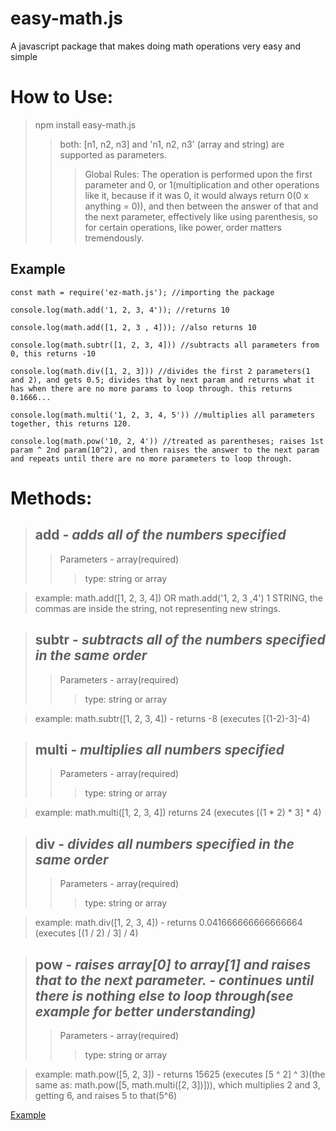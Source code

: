 # easy-math.js
A javascript package that makes doing math operations very easy and simple
# How to Use: 
>npm install easy-math.js
>>both: [n1, n2, n3] and 'n1, n2, n3' (array and string) are supported as parameters.
>>>Global Rules: The operation is performed upon the first parameter and 0, or 1(multiplication and other operations like it, because if it was 0, it would always return 0(0 x anything = 0)), and then between the answer of that and the next parameter, effectively like using parenthesis, so for certain operations, like power, order matters tremendously.
## Example
```
const math = require('ez-math.js'); //importing the package

console.log(math.add('1, 2, 3, 4')); //returns 10

console.log(math.add([1, 2, 3 , 4])); //also returns 10

console.log(math.subtr([1, 2, 3, 4])) //subtracts all parameters from 0, this returns -10

console.log(math.div([1, 2, 3])) //divides the first 2 parameters(1 and 2), and gets 0.5; divides that by next param and returns what it has when there are no more params to loop through. this returns 0.1666...

console.log(math.multi('1, 2, 3, 4, 5')) //multiplies all parameters together, this returns 120.

console.log(math.pow('10, 2, 4')) //treated as parentheses; raises 1st param ^ 2nd param(10^2), and then raises the answer to the next param and repeats until there are no more parameters to loop through.
```
# Methods: 
> ## __add__ _- adds all of the numbers specified_
>>Parameters - array(required)
>>>type: string or array

>example: math.add([1, 2, 3, 4]) OR math.add('1, 2, 3 ,4') 1 STRING, the commas are inside the string, not representing new strings.

> ## __subtr__ - _subtracts all of the numbers specified in the same order_
>>Parameters - array(required)
>>>type: string or array

>example: math.subtr([1, 2, 3, 4]) - returns -8 (executes [(1-2)-3]-4)

> ## __multi__ - _multiplies all numbers specified_
>>Parameters - array(required)
>>>type: string or array

>example: math.multi([1, 2, 3, 4]) returns 24 (executes [(1 * 2) * 3] * 4)

> ## __div__ - _divides all numbers specified in the same order_
>>Parameters - array(required)
>>>type: string or array

>example: math.div([1, 2, 3, 4]) - returns 0.041666666666666664 (executes [(1 / 2) / 3] / 4)

> ## __pow__ - _raises array[0] to array[1] and raises that to the next parameter. - continues until there is nothing else to loop through(see example for better understanding)_
>>Parameters - array(required)
>>>type: string or array

>example: math.pow([5, 2, 3]) - returns 15625 (executes [5 ^ 2] ^ 3)(the same as: math.pow([5, math.multi([2, 3])])), which multiplies 2 and 3, getting 6, and raises 5 to that(5^6)

[Example](https://replit.com/@PizzaOvenTacos/Randomizer-Package)
